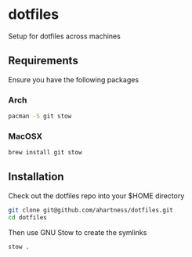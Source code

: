 # dotfiles

Setup for dotfiles across machines

## Requirements

Ensure you have the following packages

### Arch 

```bash
pacman -S git stow 
```

### MacOSX

```bash
brew install git stow
```

## Installation

Check out the dotfiles repo into your $HOME directory

```bash
git clone git@github.com/ahartness/dotfiles.git
cd dotfiles
```

Then use GNU Stow to create the symlinks

```bash
stow .
```
